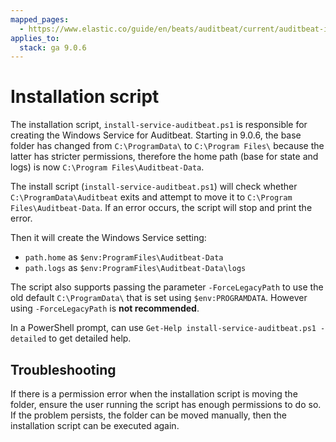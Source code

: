 ```yaml
---
mapped_pages:
  - https://www.elastic.co/guide/en/beats/auditbeat/current/auditbeat-installation-script.html
applies_to:
  stack: ga 9.0.6
---
```


# Installation script
The installation script, `install-service-auditbeat.ps1` is responsible
for creating the Windows Service for Auditbeat. Starting in 9.0.6, the
base folder has changed from `C:\ProgramData\` to  `C:\Program Files\`
because the latter has stricter permissions, therefore the home path
(base for state and logs) is now `C:\Program Files\Auditbeat-Data`.

The install script (`install-service-auditbeat.ps1`) will check whether
`C:\ProgramData\Auditbeat` exits and attempt to move it to `C:\Program Files\Auditbeat-Data`.
If an error occurs, the script will stop and print the error.

Then it will create the Windows Service setting:
 - `path.home` as `$env:ProgramFiles\Auditbeat-Data`
 - `path.logs` as `$env:ProgramFiles\Auditbeat-Data\logs`

The script also supports passing the parameter `-ForceLegacyPath` to
use the old default `C:\ProgramData\` that is set using
`$env:PROGRAMDATA`. However using `-ForceLegacyPath` is **not
recommended**.

In a PowerShell prompt, can use `Get-Help install-service-auditbeat.ps1
-detailed` to get detailed help.

## Troubleshooting
If there is a permission error when the installation script is moving
the folder, ensure the user running the script has enough permissions
to do so. If the problem persists, the folder can be moved manually,
then the installation script can be executed again.
